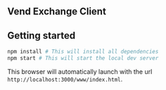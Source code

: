 ## Vend Exchange Client


## Getting started

```sh
npm install # This will install all dependencies
npm start # This will start the local dev server
```

This browser will automatically launch with the url `http://localhost:3000/www/index.html`.
